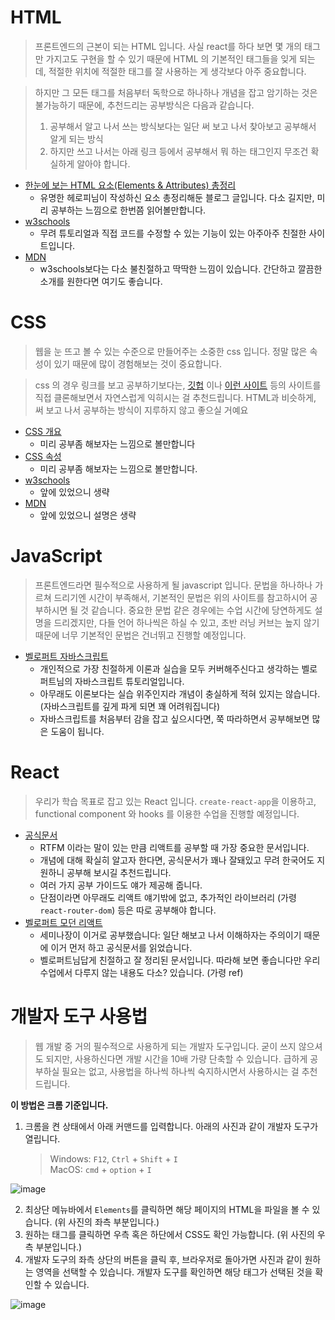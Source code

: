 # HTML

> 프론트엔드의 근본이 되는 HTML 입니다. 사실 react를 하다 보면 몇 개의 태그만 가지고도 구현을 할 수 있기 때문에
> HTML 의 기본적인 태그들을 잊게 되는데, 적절한 위치에 적절한 태그를 잘 사용하는 게 생각보다 아주 중요합니다.


> 하지만 그 모든 태그를 처음부터 독학으로 하나하나 개념을 잡고 암기하는 것은 불가능하기 때문에, 추천드리는 공부방식은 다음과 같습니다.
> 1. 공부해서 알고 나서 쓰는 방식보다는 일단 써 보고 나서 찾아보고 공부해서 알게 되는 방식
> 2. 하지만 쓰고 나서는 아래 링크 등에서 공부해서 뭐 하는 태그인지 무조건 확실하게 알아야 합니다.

- [한눈에 보는 HTML 요소(Elements & Attributes) 총정리](https://heropy.blog/2019/05/26/html-elements/)
    - 유명한 헤로피님이 작성하신 요소 총정리해둔 블로그 글입니다. 다소 길지만, 미리 공부하는 느낌으로 한번쯤 읽어볼만합니다.
- [w3schools](https://www.w3schools.com/html/)
    - 무려 튜토리얼과 직접 코드를 수정할 수 있는 기능이 있는 아주아주 친절한 사이트입니다.
- [MDN](https://developer.mozilla.org/ko/docs/Web/HTML/Element)
    - w3schools보다는 다소 불친절하고 딱딱한 느낌이 있습니다. 간단하고 깔끔한 소개를 원한다면 여기도 좋습니다.

# CSS

> 웹을 눈 뜨고 볼 수 있는 수준으로 만들어주는 소중한 css 입니다.
> 정말 많은 속성이 있기 때문에 많이 경험해보는 것이 중요합니다.

> css 의 경우 링크를 보고 공부하기보다는, [깃헙](https://github.com/wafflestudio/19.5-rookies) 이나 [이런 사이트](http://sortino.co/) 등의 사이트를 직접 클론해보면서 자연스럽게 익히시는 걸 추천드립니다. HTML과 비슷하게, 써 보고 나서 공부하는 방식이 지루하지 않고 좋으실 거예요

- [CSS 개요](https://happy-noether-c87ffa.netlify.app/presentations/level1/css/summary/)
    - 미리 공부좀 해보자는 느낌으로 볼만합니다
- [CSS 속성](https://happy-noether-c87ffa.netlify.app/presentations/level1/css/properties/)
    - 미리 공부좀 해보자는 느낌으로 볼만합니다.
- [w3schools](https://www.w3schools.com/css/)
    - 앞에 있었으니 생략
- [MDN](https://developer.mozilla.org/ko/docs/Web/css)
    - 앞에 있었으니 설명은 생략

# JavaScript

> 프론트엔드라면 필수적으로 사용하게 될 javascript 입니다.
문법을 하나하나 가르쳐 드리기엔 시간이 부족해서, 기본적인 문법은 위의 사이트를 참고하시어 공부하시면 될 것 같습니다.
중요한 문법 같은 경우에는 수업 시간에 당연하게도 설명을 드리겠지만,
다들 언어 하나씩은 하실 수 있고, 초반 러닝 커브는 높지 않기 때문에 너무 기본적인 문법은 건너뛰고 진행할 예정입니다.

- [벨로퍼트 자바스크립트](https://learnjs.vlpt.us/)
    - 개인적으로 가장 친절하게 이론과 실습을 모두 커버해주신다고 생각하는 벨로퍼트님의 자바스크립트 튜토리얼입니다.
    - 아무래도 이론보다는 실습 위주인지라 개념이 충실하게 적혀 있지는 않습니다. (자바스크립트를 깊게 파게 되면 꽤 어려워집니다)
    - 자바스크립트를 처음부터 감을 잡고 싶으시다면, 쭉 따라하면서 공부해보면 많은 도움이 됩니다.

# React

> 우리가 학습 목표로 잡고 있는 React 입니다. `create-react-app`을 이용하고, functional component 와 hooks 를 이용한 수업을 진행할 예정입니다.

- [공식문서](https://ko.reactjs.org/docs/getting-started.html)
  - RTFM 이라는 말이 있는 만큼 리액트를 공부할 때 가장 중요한 문서입니다.
  - 개념에 대해 확실히 알고자 한다면, 공식문서가 꽤나 잘돼있고 무려 한국어도 지원하니 공부해 보시길 추천드립니다.
  - 여러 가지 공부 가이드도 얘가 제공해 줍니다.
  - 단점이라면 아무래도 리액트 얘기밖에 없고, 추가적인 라이브러리 (가령 `react-router-dom`) 등은 따로 공부해야 합니다.
- [벨로퍼트 모던 리액트](https://react.vlpt.us/)
  - 세미나장이 이거로 공부했습니다: 일단 해보고 나서 이해하자는 주의이기 때문에 이거 먼저 하고 공식문서를 읽었습니다.
  - 벨로퍼트님답게 친절하고 잘 정리된 문서입니다. 따라해 보면 좋습니다만 우리 수업에서 다루지 않는 내용도 다소? 있습니다. (가령 ref)

# 개발자 도구 사용법

> 웹 개발 중 거의 필수적으로 사용하게 되는 개발자 도구입니다. 굳이 쓰지 않으셔도 되지만, 사용하신다면 개발 시간을 10배 가량 단축할 수 있습니다.
> 급하게 공부하실 필요는 없고, 사용법을 하나씩 하나씩 숙지하시면서 사용하시는 걸 추천드립니다.

**이 방법은 크롬 기준입니다.**

1. 크롬을 켠 상태에서 아래 커맨드를 입력합니다. 아래의 사진과 같이 개발자 도구가 열립니다.
   >Windows: `F12`, `Ctrl` + `Shift` + `I`   
   >MacOS: `cmd` + `option` + `I`

![image](https://user-images.githubusercontent.com/48665265/91845284-d3718000-ec93-11ea-9617-15d0767cec95.png)

2. 최상단 메뉴바에서 `Elements`를 클릭하면 해당 페이지의 HTML을 파일을 볼 수 있습니다. (위 사진의 좌측 부분입니다.)
3. 원하는 태그를 클릭하면 우측 혹은 하단에서 CSS도 확인 가능합니다. (위 사진의 우측 부분입니다.)
4. 개발자 도구의 좌측 상단의 버튼을 클릭 후, 브라우저로 돌아가면 사진과 같이 원하는 영역을 선택할 수 있습니다. 개발자 도구를 확인하면 해당 태그가 선택된 것을 확인할 수 있습니다.

![image](https://user-images.githubusercontent.com/48665265/91845540-4a0e7d80-ec94-11ea-9fbf-7b2fda0aeeee.png)
